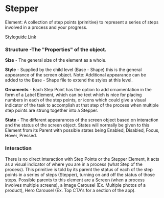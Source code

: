 # Stepper

Element: A collection of step points (primitive) to represent a series of steps involved in a process and your progress.

[Styleguide Link](https://zpl.io/aRRyz5E)

### Structure -The "Properties" of the object.

**Size** - The general size of the element as a whole.

**Style** - Supplied by the child level (Base - Shape) this is the general appearance of the screen object.  Note: Additional appearance can be added to the Base - Shape file to extend the styles at this level.

**Ornaments** - Each Step Point has the option to add ornamentation in the form of a Label Element, which can be text which is nice for placing numbers in each of the step points, or icons which could give a visual indicator of the task to accomplish at that step of the process when multiple step points are strung together into a Stepper.

**State** - The different appearances of the screen object based on interaction and the status of the screen object.  States will normally be given to this Element from its Parent with possible states being Enabled, Disabled, Focus, Hover, Pressed.

### Interaction

There is no direct interaction with Step Points or the Stepper Element, it acts as a visual indicator of where you are in a process (what Step of the process). This primitive is told by its parent the status of each of the step points in a series of steps (Stepper), turning on and off the status of those steps.  Possible parents to this element are a Screen (when a process involves multiple screens), a Image Carousel (Ex. Multiple photos of a product), Hero Carousel (Ex. Top CTA's for a section of the app).